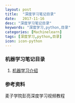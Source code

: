 ```yaml
---
layout: post
title:  "深度学习笔记目录"
date:   2017-11-16
desc: "深度学习笔记目录"
keywords: "深度学习,python,目录"
categories: [Machinelearn]
tags: [深度学习,python,目录]
icon: icon-python
---
```



###  机器学习笔记目录  
1. [机器学习介绍](/blog/machinelearn/2017/11/16/deepLearning-01.html)



### 参考资料
麦子学院彭亮深度学习视频教程















  


